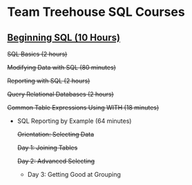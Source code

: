 # **Team Treehouse SQL Courses**

## **[Beginning SQL (10 Hours)](https://teamtreehouse.com/tracks/beginning-sql)**

~~SQL Basics (2 hours)~~

~~Modifying Data with SQL (80 minutes)~~

~~Reporting with SQL (2 hours)~~

~~Query Relational Databases (2 hours)~~

~~Common Table Expressions Using WITH (18 minutes)~~

- SQL Reporting by Example (64 minutes)

    ~~Orientation: Selecting Data~~

    ~~Day 1: Joining Tables~~

    ~~Day 2: Advanced Selecting~~

    - Day 3: Getting Good at Grouping
